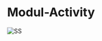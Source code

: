 # Modul-Activity
![SS](https://user-images.githubusercontent.com/62680911/88555641-40b94200-d052-11ea-8642-ffb164c5ee0a.jpg)

